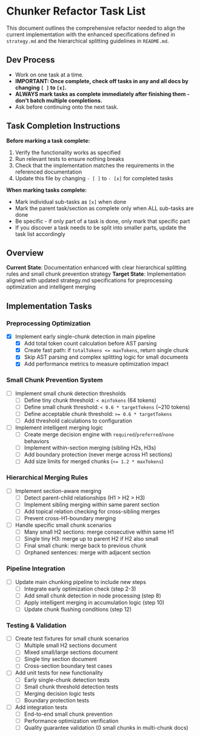 # Chunker Refactor Task List

This document outlines the comprehensive refactor needed to align the current implementation with the enhanced specifications defined in `strategy.md` and the hierarchical splitting guidelines in `README.md`.

## Dev Process

- Work on one task at a time.
- **IMPORTANT: Once complete, check off tasks in any and all docs by changing `[ ]` to `[x]`.**
- **ALWAYS mark tasks as complete immediately after finishing them - don't batch multiple completions.**
- Ask before continuing onto the next task.

## Task Completion Instructions

**Before marking a task complete:**
1. Verify the functionality works as specified
2. Run relevant tests to ensure nothing breaks
3. Check that the implementation matches the requirements in the referenced documentation
4. Update this file by changing `- [ ]` to `- [x]` for completed tasks

**When marking tasks complete:**
- Mark individual sub-tasks as `[x]` when done
- Mark the parent task/section as complete only when ALL sub-tasks are done
- Be specific - if only part of a task is done, only mark that specific part
- If you discover a task needs to be split into smaller parts, update the task list accordingly

## Overview

**Current State**: Documentation enhanced with clear hierarchical splitting rules and small chunk prevention strategy
**Target State**: Implementation aligned with updated strategy.md specifications for preprocessing optimization and intelligent merging

## Implementation Tasks

### Preprocessing Optimization
- [x] Implement early single-chunk detection in main pipeline
  - [x] Add total token count calculation before AST parsing
  - [x] Create fast path: if `totalTokens <= maxTokens`, return single chunk
  - [x] Skip AST parsing and complex splitting logic for small documents
  - [x] Add performance metrics to measure optimization impact

### Small Chunk Prevention System
- [ ] Implement small chunk detection thresholds
  - [ ] Define tiny chunk threshold: `< minTokens` (64 tokens)
  - [ ] Define small chunk threshold: `< 0.6 * targetTokens` (~210 tokens)
  - [ ] Define acceptable chunk threshold: `>= 0.6 * targetTokens`
  - [ ] Add threshold calculations to configuration

- [ ] Implement intelligent merging logic
  - [ ] Create merge decision engine with `required`/`preferred`/`none` behaviors
  - [ ] Implement within-section merging (sibling H2s, H3s)
  - [ ] Add boundary protection (never merge across H1 sections)
  - [ ] Add size limits for merged chunks (`<= 1.2 * maxTokens`)

### Hierarchical Merging Rules
- [ ] Implement section-aware merging
  - [ ] Detect parent-child relationships (H1 > H2 > H3)
  - [ ] Implement sibling merging within same parent section
  - [ ] Add topical relation checking for cross-sibling merges
  - [ ] Prevent cross-H1-boundary merging

- [ ] Handle specific small chunk scenarios
  - [ ] Many small H2 sections: merge consecutive within same H1
  - [ ] Single tiny H3: merge up to parent H2 if H2 also small
  - [ ] Final small chunk: merge back to previous chunk
  - [ ] Orphaned sentences: merge with adjacent section

### Pipeline Integration
- [ ] Update main chunking pipeline to include new steps
  - [ ] Integrate early optimization check (step 2-3)
  - [ ] Add small chunk detection in node processing (step 8)
  - [ ] Apply intelligent merging in accumulation logic (step 10)
  - [ ] Update chunk flushing conditions (step 12)

### Testing & Validation
- [ ] Create test fixtures for small chunk scenarios
  - [ ] Multiple small H2 sections document
  - [ ] Mixed small/large sections document
  - [ ] Single tiny section document
  - [ ] Cross-section boundary test cases

- [ ] Add unit tests for new functionality
  - [ ] Early single-chunk detection tests
  - [ ] Small chunk threshold detection tests
  - [ ] Merging decision logic tests
  - [ ] Boundary protection tests

- [ ] Add integration tests
  - [ ] End-to-end small chunk prevention
  - [ ] Performance optimization verification
  - [ ] Quality guarantee validation (0 small chunks in multi-chunk docs)
